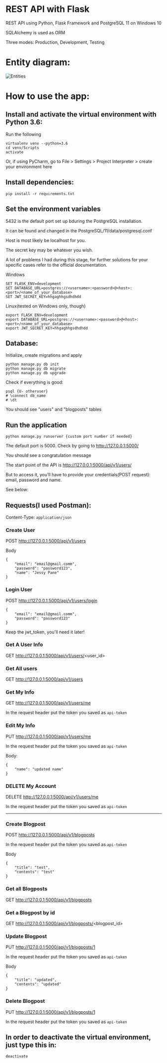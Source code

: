 # REST API with Flask

REST API using Python, Flask Framework and PostgreSQL 11 on Windows 10

SQLAlchemy is used as ORM

Three modes: Production, Development, Testing

# Entity diagram:
![Entities](https://gist.github.com/MiddleZwei/1525d33d3b9a0dc48503300b07dd82fc/raw/71bca97bc7d4297de8e920354cfc80e2ee568dee/entity_diagram.png)

# How to use the app:

## Install and activate the virtual environment with Python 3.6:

Run the following
```
virtualenv venv --python=3.6
cd venv/Scripts
activate
```

Or, if using PyCharm, go to File > Settings > Project Interpreter > create your environment here

## Install dependencies:
```pip install -r requirements.txt```

## Set the environment variables
5432 is the default port set up bduring the PostgreSQL installation. 

It can be found and changed in the PostgreSQL/11/data/postgresql.conf

Host is most likely be localhost for you.

The secret key may be whatever you wish.

A lot of problems I had during this stage, for further solutions for your specific cases refer to the official documentation.

Windows
```
SET FLASK_ENV=development
SET DATABASE_URL=postgres://<username>:<password>@<host>:<port>/<name_of_your_database>
SET JWT_SECRET_KEY=hhgaghhgsdhdhdd
```
Linux(tested on Windows only, though)
```
export FLASK_ENV=development
export DATABASE_URL=postgres://<username>:<password>@<host>:<port>/<name_of_your_database>
export JWT_SECRET_KEY=hhgaghhgsdhdhdd
```

## Database:
Initialize, create migrations and apply
```
python manage.py db init
python manage.py db migrate
python manage.py db upgrade
```
Check if everything is good:
```
psql {U- otheruser}
# \connect db_name
# \dt
```
You should see "users" and "blogposts" tables


## Run the application
```python manage.py runserver {custom port number if needed}```

The default port is 5000. Check by going to http://127.0.0.1:5000/

You should see a congratulation message

The start point of the API is http://127.0.0.1:5000/api/v1/users/

But to access it, you'll have to provide your credentials(POST request): email, password and name.

See below:

## Requests(I used Postman):
Content-Type:
``` application/json ```

### Create User 
POST http://127.0.0.1:5000/api/v1/users

Body
```
{
	"email": "email@gmail.comm",
	"password": "password123",
	"name": "Jessy Pane"
}
```

### Login User 
POST http://127.0.0.1:5000/api/v1/users/login
```
{
	"email": "email@gmail.comm",
	"password": "password123"
}
```

Keep the jwt_token, you'll need it later!

### Get A User Info 
GET http://127.0.0.1:5000/api/v1/users/<user_id>

### Get All users 
GET http://127.0.0.1:5000/api/v1/users

### Get My Info
GET http://127.0.0.1:5000/api/v1/users/me

In the request header put the token you saved as ```api-token```

### Edit My Info
PUT http://127.0.0.1:5000/api/v1/users/me

In the request header put the token you saved as ```api-token```

Body: 
```
{        
    "name": "updated name"
}
```

### DELETE My Account
DELETE http://127.0.0.1:5000/api/v1/users/me

In the request header put the token you saved as ```api-token```

<hr>

### Create Blogpost 
POST http://127.0.0.1:5000/api/v1/blogposts

In the request header put the token you saved as ```api-token```

Body
```
{
	"title": "test",
	"contents": "test"
}
```

### Get all Blogposts
GET http://127.0.0.1:5000/api/v1/blogposts


### Get a Blogpost by id
GET http://127.0.0.1:5000/api/v1/blogposts/<blogpost_id>

### Update Blogpost
PUT http://127.0.0.1:5000/api/v1/blogposts/1

In the request header put the token you saved as ```api-token```

Body
```
{
	"title": "updated",
	"contents": "updated"
}
```

### Delete Blogpost
PUT http://127.0.0.1:5000/api/v1/blogposts/1

In the request header put the token you saved as ```api-token```


## In order to deactivate the virtual environment, just type this in:
```deactivate```
